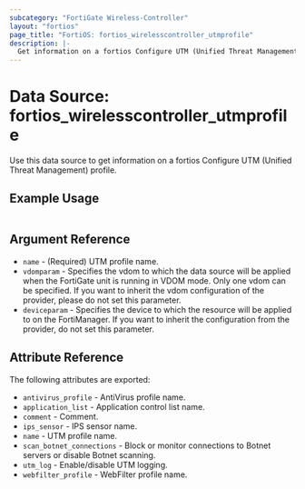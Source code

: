 ```yaml
---
subcategory: "FortiGate Wireless-Controller"
layout: "fortios"
page_title: "FortiOS: fortios_wirelesscontroller_utmprofile"
description: |-
  Get information on a fortios Configure UTM (Unified Threat Management) profile.
---
```


# Data Source: fortios_wirelesscontroller_utmprofile
Use this data source to get information on a fortios Configure UTM (Unified Threat Management) profile.


## Example Usage

```hcl

```

## Argument Reference

* `name` - (Required) UTM profile name.
* `vdomparam` - Specifies the vdom to which the data source will be applied when the FortiGate unit is running in VDOM mode. Only one vdom can be specified. If you want to inherit the vdom configuration of the provider, please do not set this parameter.
* `deviceparam` - Specifies the device to which the resource will be applied to on the FortiManager. If you want to inherit the configuration from the provider, do not set this parameter.

## Attribute Reference

The following attributes are exported:

* `antivirus_profile` - AntiVirus profile name.
* `application_list` - Application control list name.
* `comment` - Comment.
* `ips_sensor` - IPS sensor name.
* `name` - UTM profile name.
* `scan_botnet_connections` - Block or monitor connections to Botnet servers or disable Botnet scanning.
* `utm_log` - Enable/disable UTM logging.
* `webfilter_profile` - WebFilter profile name.

